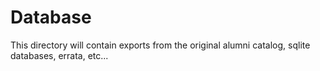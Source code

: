 # Database

This directory will contain exports from the original alumni catalog, sqlite databases, errata, etc...